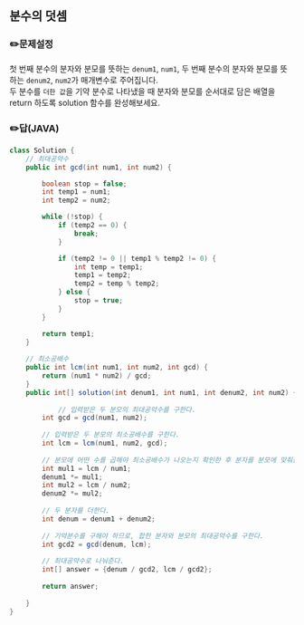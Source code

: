 ## <b>분수의 덧셈</b>
### ✏️문제설정
첫 번째 분수의 분자와 분모를 뜻하는 `denum1`, `num1`, 두 번째 분수의 분자와 분모를 뜻하는 `denum2`, `num2`가 매개변수로 주어집니다.   
두 분수를 `더한 값`을 기약 분수로 나타냈을 때 분자와 분모를 순서대로 담은 배열을 return 하도록 solution 함수를 완성해보세요.
### ✏️답(JAVA)
```java
class Solution {
    // 최대공약수
    public int gcd(int num1, int num2) {

        boolean stop = false;
        int temp1 = num1;
        int temp2 = num2;

        while (!stop) {
            if (temp2 == 0) {
                break;
            }

            if (temp2 != 0 || temp1 % temp2 != 0) {
                int temp = temp1;
                temp1 = temp2;
                temp2 = temp % temp2;
            } else {
                stop = true;
            }
        }

        return temp1; 
    }
    
    // 최소공배수
    public int lcm(int num1, int num2, int gcd) {
        return (num1 * num2) / gcd;
    }
    public int[] solution(int denum1, int num1, int denum2, int num2) {
    
            // 입력받은 두 분모의 최대공약수를 구한다.
		int gcd = gcd(num1, num2);
        
        // 입력받은 두 분모의 최소공배수를 구한다.
		int lcm = lcm(num1, num2, gcd);
        
        // 분모에 어떤 수를 곱해야 최소공배수가 나오는지 확인한 후 분자를 분모에 맞춰준다.
		int mul1 = lcm / num1;
		denum1 *= mul1;
		int mul2 = lcm / num2;
		denum2 *= mul2;
        
        // 두 분자를 더한다.
		int denum = denum1 + denum2;
		
        // 기약분수를 구해야 하므로, 합한 분자와 분모의 최대공약수를 구한다.
		int gcd2 = gcd(denum, lcm);
        
        // 최대공약수로 나눠준다.
		int[] answer = {denum / gcd2, lcm / gcd2};
		
        return answer;
        
    }
}
```
